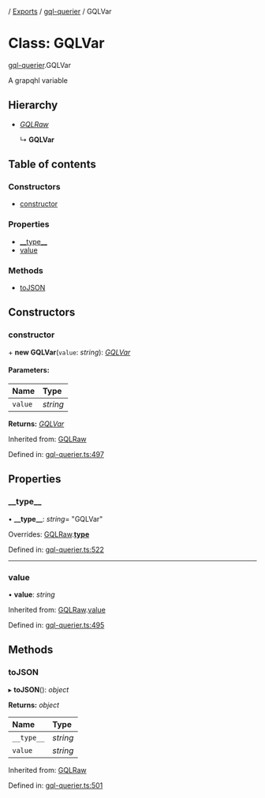 [](../README.md) / [Exports](../modules.md) / [gql-querier](../modules/gql_querier.md) / GQLVar

# Class: GQLVar

[gql-querier](../modules/gql_querier.md).GQLVar

A grapqhl variable

## Hierarchy

* [*GQLRaw*](gql_querier.gqlraw.md)

  ↳ **GQLVar**

## Table of contents

### Constructors

- [constructor](gql_querier.gqlvar.md#constructor)

### Properties

- [\_\_type\_\_](gql_querier.gqlvar.md#__type__)
- [value](gql_querier.gqlvar.md#value)

### Methods

- [toJSON](gql_querier.gqlvar.md#tojson)

## Constructors

### constructor

\+ **new GQLVar**(`value`: *string*): [*GQLVar*](gql_querier.gqlvar.md)

#### Parameters:

Name | Type |
:------ | :------ |
`value` | *string* |

**Returns:** [*GQLVar*](gql_querier.gqlvar.md)

Inherited from: [GQLRaw](gql_querier.gqlraw.md)

Defined in: [gql-querier.ts:497](https://github.com/onzag/itemize/blob/3efa2a4a/gql-querier.ts#L497)

## Properties

### \_\_type\_\_

• **\_\_type\_\_**: *string*= "GQLVar"

Overrides: [GQLRaw](gql_querier.gqlraw.md).[__type__](gql_querier.gqlraw.md#__type__)

Defined in: [gql-querier.ts:522](https://github.com/onzag/itemize/blob/3efa2a4a/gql-querier.ts#L522)

___

### value

• **value**: *string*

Inherited from: [GQLRaw](gql_querier.gqlraw.md).[value](gql_querier.gqlraw.md#value)

Defined in: [gql-querier.ts:495](https://github.com/onzag/itemize/blob/3efa2a4a/gql-querier.ts#L495)

## Methods

### toJSON

▸ **toJSON**(): *object*

**Returns:** *object*

Name | Type |
:------ | :------ |
`__type__` | *string* |
`value` | *string* |

Inherited from: [GQLRaw](gql_querier.gqlraw.md)

Defined in: [gql-querier.ts:501](https://github.com/onzag/itemize/blob/3efa2a4a/gql-querier.ts#L501)
